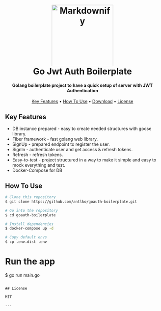 <h1 align="center">
    <br>
    <img src="https://www.google.com/url?sa=i&url=https%3A%2F%2Fmedium.com%2Fswlh%2Fbuilding-a-user-auth-system-with-jwt-using-golang-30892659cc0&psig=AOvVaw1zrDRs_07ozt2ZLCMe8NQd&ust=1722774963949000&source=images&cd=vfe&opi=89978449&ved=0CBEQjRxqFwoTCMDUwoDr2IcDFQAAAAAdAAAAABAE"
         alt="Markdownify" width="200">
    <br>
    Go Jwt Auth Boilerplate
    <br>
</h1>

<h4 align="center">Golang boilerplate project to have a quick setup of server with JWT Authentication</h4>

<p align="center">
    <a href="#key-features">Key Features</a> •
    <a href="#how-to-use">How To Use</a> •
    <a href="#download">Download</a> •
    <a href="#license">License</a>
</p>

## Key Features

* DB instance prepared - easy to create needed structures with goose library.
* Fiber framework - fast golang web library.
* SignUp - prepared endpoint to register the user.
* SignIn - authenticate user and get access & refresh tokens.
* Refresh - refresh tokens.
* Easy-to-test - project structured in a way to make it simple and easy to mock everything and test.
* Docker-Compose for DB

## How To Use

```bash
# Clone this repository
$ git clone https://github.com/antlko/goauth-boilerplate.git

# Go into the repository
$ cd goauth-boilerplate

# Install dependencies
$ docker-compose up -d

# Copy default envs
$ cp .env.dist .env
```
# Run the app
$ go run main.go
```

## License

MIT

---


